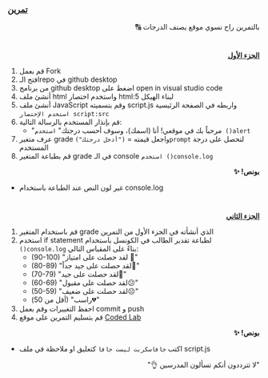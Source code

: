 <p dir="rtl">
<h3><a href="https://github.com/kuwaitcodes/UC-web-cw-4">تمرين </a></h3></p>


<p dir="rtl">
بالتمرين راح نسوي موقع يصنف الدرجات 🔠</p>
<h1></h1>
<p dir="rtl">
 <strong><a href="https://docs.google.com/document/d/1Kbx2KDfW98IgxbKZ_6U-GMZ0rTvh1UkWObAiDO7GKLk/edit">الجزء الأول</a></strong></p>



1. قم بعمل Fork
2. افتح الـrepo في github desktop
3. من برنامج github desktop اضغط على open in visual studio code
1. أنشئ ملف html واستخدم اختصار html:5 لبناء الهيكل
2. أنشئ ملف JavaScript وقم بتسميته script.js واربطه في الصفحة الرئيسية `استخدم الإختصار script:src`
3. قم بإنذار المستخدم بالرسالة التالية:
   - "مرحباً بك في موقعي! أنا (اسمك)، وسوف أحسب درجتك" `استخدم ()alert`
5. عرف متغير grade واجعل قيمته = `("أدخل درجتك")prompt` لتحصل على درجة المستخدم
6. قم بطباعة المتغير grade في الـ console `استخدم ()console.log`

<p dir="rtl">
<strong>بونص! ✨</strong></p>

- غير لون النص عند الطباعة باستخدام console.log


<h1></h1>

<p dir="rtl">
 <strong><a href="https://docs.google.com/document/d/1a3LRJ7DyMP6cY1RQ1_OtIDAFKbDOmVa2RygyX_DyINc/edit">الجزء الثاني</a></strong></p>

  1. قم باستخدام المتغير grade الذي أنشأته في الجزء الأول من التمرين
  2. استخدم if statement لطباعة تقدير الطالب في الكونسل باستخدام `()console.log` بناءً على المقياس التالي:
    <ul>
      <li>(90-100) "لقد حصلت على امتياز 🥳" </li>
      <li> (80-89) "لقد حصلت على جيد جداً🤩"</li> 
      <li>(70-79) "لقد حصلت على جيد🙂"</li> 
      <li>(60-69) "لقد حصلت على مقبول😕"</li> 
      <li>(50-59) "لقد حصلت على ضعيف☹️"</li> 
      <li>(أقل من 50) "راسب💔"</li> 
     </ul>
3. احفظ التغييرات وقم بعمل commit و push 
4. قم بتسليم التمرين على موقع <a href="https://lab.joincoded.com/dashboard/tasks">Coded Lab</a>


      


 <p dir="rtl">
<strong>بونص! ✨</strong></p>

- اكتب <code>جافاسكربت ليست جافا</code> كتعليق او ملاحظة في ملف script.js
 <p dir="rtl">
"لا تترددون أنكم تسألون المدرسين 👌"
</p>
